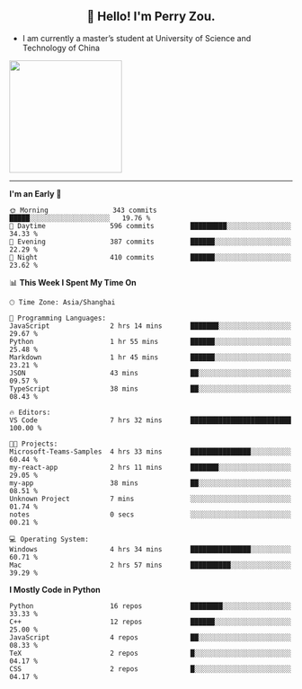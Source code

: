 <h2 align="center">👋 Hello! I'm Perry Zou.</h2>

- I am currently a master’s student at University of Science and Technology of China

<img height=200 align="center" src="https://github-readme-stats.vercel.app/api?username=zonepg" />

-------

<!--START_SECTION:waka-->
**I'm an Early 🐤** 

```text
🌞 Morning                343 commits         █████░░░░░░░░░░░░░░░░░░░░   19.76 % 
🌆 Daytime                596 commits         █████████░░░░░░░░░░░░░░░░   34.33 % 
🌃 Evening                387 commits         ██████░░░░░░░░░░░░░░░░░░░   22.29 % 
🌙 Night                  410 commits         ██████░░░░░░░░░░░░░░░░░░░   23.62 % 
```


📊 **This Week I Spent My Time On** 

```text
🕑︎ Time Zone: Asia/Shanghai

💬 Programming Languages: 
JavaScript               2 hrs 14 mins       ███████░░░░░░░░░░░░░░░░░░   29.67 % 
Python                   1 hr 55 mins        ██████░░░░░░░░░░░░░░░░░░░   25.48 % 
Markdown                 1 hr 45 mins        ██████░░░░░░░░░░░░░░░░░░░   23.21 % 
JSON                     43 mins             ██░░░░░░░░░░░░░░░░░░░░░░░   09.57 % 
TypeScript               38 mins             ██░░░░░░░░░░░░░░░░░░░░░░░   08.43 % 

🔥 Editors: 
VS Code                  7 hrs 32 mins       █████████████████████████   100.00 % 

🐱‍💻 Projects: 
Microsoft-Teams-Samples  4 hrs 33 mins       ███████████████░░░░░░░░░░   60.44 % 
my-react-app             2 hrs 11 mins       ███████░░░░░░░░░░░░░░░░░░   29.05 % 
my-app                   38 mins             ██░░░░░░░░░░░░░░░░░░░░░░░   08.51 % 
Unknown Project          7 mins              ░░░░░░░░░░░░░░░░░░░░░░░░░   01.74 % 
notes                    0 secs              ░░░░░░░░░░░░░░░░░░░░░░░░░   00.21 % 

💻 Operating System: 
Windows                  4 hrs 34 mins       ███████████████░░░░░░░░░░   60.71 % 
Mac                      2 hrs 57 mins       ██████████░░░░░░░░░░░░░░░   39.29 % 
```

**I Mostly Code in Python** 

```text
Python                   16 repos            ████████░░░░░░░░░░░░░░░░░   33.33 % 
C++                      12 repos            ██████░░░░░░░░░░░░░░░░░░░   25.00 % 
JavaScript               4 repos             ██░░░░░░░░░░░░░░░░░░░░░░░   08.33 % 
TeX                      2 repos             █░░░░░░░░░░░░░░░░░░░░░░░░   04.17 % 
CSS                      2 repos             █░░░░░░░░░░░░░░░░░░░░░░░░   04.17 % 
```




<!--END_SECTION:waka-->
